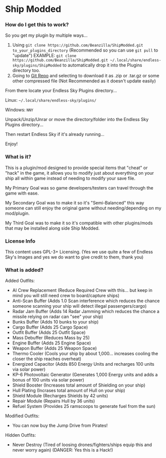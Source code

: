 # Ship Modded

### How do I get this to work?

So you get my plugin by multiple ways...

1. Using `git clone https://github.com/Beanzilla/ShipModded.git to_your_plugins_directory` (Recommended so you can use `git pull` to "update")
   EXAMPLE: `git clone https://github.com/Beanzilla/ShipModded.git ~/.local/share/endless-sky/plugins/ShipModded` to automatically drop it into the Plugins directory too.
2. Going to [Git Repo](https://github.com/Beanzilla/ShipModded) and selecting to download it as .zip or .tar.gz or some other compressed file (Not Recommended as it doesn't update easily)

From there locate your Endless Sky Plugins directory...

Linux: `~/.local/share/endless-sky/plugins/`

Windows: `NNY`

Unpack/Unzip/Unrar or move the directory/folder into the Endless Sky Plugins directory...

Then restart Endless Sky if it's already running...

Enjoy!

### What is it?

This is a plugin/mod designed to provide special items that "cheat" or "hack" in the game, it allows you to modify just about everything on your ship all within game instead of needing to modify your save file.

My Primary Goal was so game developers/testers can travel through the game with ease.

My Secondary Goal was to make it so it's "Semi-Balanced" this way someone can still enjoy the original game without needing/depending on my mod/plugin.

My Third Goal was to make it so it's compatible with other plugins/mods that may be installed along side Ship Modded.

### License Info

This content uses GPL-3+ Licensing. (Yes we use quite a few of Endless Sky's Images and yes we do want to give credit to them, thank you)

### What is added?

Added Outfits:
* AI Crew Replacement (Reduce Required Crew with this... but keep in mind you will still need crew to board/capture ships)
* Anti-Scan Buffer (Adds 1.0 Scan interference which reduces the chance someone scanning your ship will detect illegal passengers/cargo)
* Radar Jam Buffer (Adds 14 Radar Jamming which reduces the chance a missile relying on radar can "see" your ship)
* Bunks Buffer (Adds 10 bunks to your ship)
* Cargo Buffer (Adds 25 Cargo Space)
* Outfit Buffer (Adds 25 Outfit Space)
* Mass Debuffer (Reduces Mass by 25)
* Engine Buffer (Adds 25 Engine Space)
* Weapon Buffer (Adds 25 Weapon Space)
* Thermo Cooler (Cools your ship by about 1,000... increases cooling the closer the ship reaches overheat)
* Energized Capacitor (Adds 850 Energy Units and recharges 100 units via solar power)
* KP-6 Photovoltaic Generator (Generates 1,000 Energy units and adds a bonus of 100 units via solar power)
* Shield Booster (Increases total amount of Shielding on your ship)
* Hull Plating (Incrases total amount of Hull on your ship)
* Shield Module (Recharges Shields by 42 units)
* Repair Module (Repairs Hull by 36 units)
* Refuel System (Provides 25 ramscoops to generate fuel from the sun)

Modified Outfits:
* You can now buy the Jump Drive from Pirates!

Hidden Outfits:
* Never Destroy (Tired of loosing drones/fighters/ships equip this and never worry again) (DANGER: Yes this is a Hack!)
